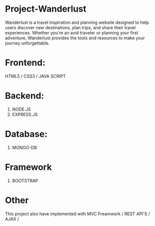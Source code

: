 
# Project-Wanderlust

Wanderlust is a travel inspiration and planning website designed to help users discover new destinations, plan trips, and share their travel experiences. Whether you're an avid traveler or planning your first adventure, Wanderlust provides the tools and resources to make your journey unforgettable.
 
#  Frontend:
 HTML5 / CSS3 / JAVA SCRIPT

# Backend:
1. NODE.JS
2. EXPRESS.JS

# Database:
1. MONGO-DB

# Framework
1. BOOTSTRAP

# Other
  This project also have implemented with  MVC Freamwork / REST API'S / AJAX / 

  



